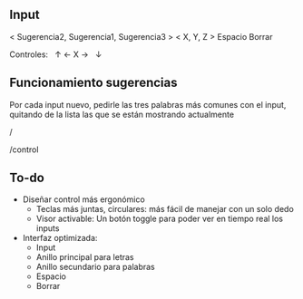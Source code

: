 ## Input

< Sugerencia2, Sugerencia1, Sugerencia3 >
< X, Y, Z >
Espacio
Borrar

Controles:
  ↑
← X →
  ↓

## Funcionamiento sugerencias

Por cada input nuevo, pedirle las tres palabras más comunes con el input, quitando de la lista las que se están mostrando actualmente

/

/control

## To-do
- Diseñar control más ergonómico
  - Teclas más juntas, circulares: más fácil de manejar con un solo dedo
  - Visor activable: Un botón toggle para poder ver en tiempo real los inputs
- Interfaz optimizada:
  - Input
  - Anillo principal para letras
  - Anillo secundario para palabras
  - Espacio
  - Borrar
